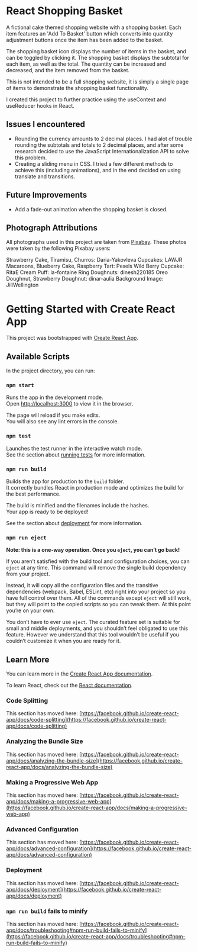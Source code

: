 # React Shopping Basket

A fictional cake themed shopping website with a shopping basket. Each item features an 'Add To Basket' button which converts into quantity adjustment buttons once the item has been added to the basket. 

The shopping basket icon displays the number of items in the basket, and can be toggled by clicking it. The shopping basket displays the subtotal for each item, as well as the total. The quantity can be increased and decreased, and the item removed from the basket. 

This is not intended to be a full shopping website, it is simply a single page of items to demonstrate the shopping basket functionality. 

I created this project to further practice using the useContext and useReducer hooks in React. 

## Issues I encountered

* Rounding the currency amounts to 2 decimal places. I had alot of trouble rounding the subtotals and totals to 2 decimal places, and after some research decided to use the JavaScript Internationalization API to solve this problem. 
* Creating a sliding menu in CSS. I tried a few different methods to achieve this (including animations), and in the end decided on using translate and transitions.

## Future Improvements

* Add a fade-out animation when the shopping basket is closed. 

## Photograph Attributions

All photographs used in this project are taken from [Pixabay](https://pixabay.com/). These photos were taken by the following Pixabay users:

Strawberry Cake, Tiramisu, Churros: Daria-Yakovleva
Cupcakes: LAWJR
Macaroons, Blueberry Cake, Raspberry Tart: Pexels
Wild Berry Cupcake: RitaE
Cream Puff: la-fontaine
Ring Doughnuts: dinesh220185
Oreo Doughnut, Strawberry Doughnut: dinar-aulia
Background Image: JillWellington

# Getting Started with Create React App

This project was bootstrapped with [Create React App](https://github.com/facebook/create-react-app).

## Available Scripts

In the project directory, you can run:

### `npm start`

Runs the app in the development mode.\
Open [http://localhost:3000](http://localhost:3000) to view it in the browser.

The page will reload if you make edits.\
You will also see any lint errors in the console.

### `npm test`

Launches the test runner in the interactive watch mode.\
See the section about [running tests](https://facebook.github.io/create-react-app/docs/running-tests) for more information.

### `npm run build`

Builds the app for production to the `build` folder.\
It correctly bundles React in production mode and optimizes the build for the best performance.

The build is minified and the filenames include the hashes.\
Your app is ready to be deployed!

See the section about [deployment](https://facebook.github.io/create-react-app/docs/deployment) for more information.

### `npm run eject`

**Note: this is a one-way operation. Once you `eject`, you can’t go back!**

If you aren’t satisfied with the build tool and configuration choices, you can `eject` at any time. This command will remove the single build dependency from your project.

Instead, it will copy all the configuration files and the transitive dependencies (webpack, Babel, ESLint, etc) right into your project so you have full control over them. All of the commands except `eject` will still work, but they will point to the copied scripts so you can tweak them. At this point you’re on your own.

You don’t have to ever use `eject`. The curated feature set is suitable for small and middle deployments, and you shouldn’t feel obligated to use this feature. However we understand that this tool wouldn’t be useful if you couldn’t customize it when you are ready for it.

## Learn More

You can learn more in the [Create React App documentation](https://facebook.github.io/create-react-app/docs/getting-started).

To learn React, check out the [React documentation](https://reactjs.org/).

### Code Splitting

This section has moved here: [https://facebook.github.io/create-react-app/docs/code-splitting](https://facebook.github.io/create-react-app/docs/code-splitting)

### Analyzing the Bundle Size

This section has moved here: [https://facebook.github.io/create-react-app/docs/analyzing-the-bundle-size](https://facebook.github.io/create-react-app/docs/analyzing-the-bundle-size)

### Making a Progressive Web App

This section has moved here: [https://facebook.github.io/create-react-app/docs/making-a-progressive-web-app](https://facebook.github.io/create-react-app/docs/making-a-progressive-web-app)

### Advanced Configuration

This section has moved here: [https://facebook.github.io/create-react-app/docs/advanced-configuration](https://facebook.github.io/create-react-app/docs/advanced-configuration)

### Deployment

This section has moved here: [https://facebook.github.io/create-react-app/docs/deployment](https://facebook.github.io/create-react-app/docs/deployment)

### `npm run build` fails to minify

This section has moved here: [https://facebook.github.io/create-react-app/docs/troubleshooting#npm-run-build-fails-to-minify](https://facebook.github.io/create-react-app/docs/troubleshooting#npm-run-build-fails-to-minify)
